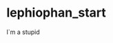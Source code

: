 # lephiophan_start
I`m a stupid
<div><img scr="https://avatars.mds.yandex.net/get-zen_doc/248942/pub_5c94e71a62c99e00b3e1d0cf_5c94e71db3119921e9d37a81/scale_1200">
